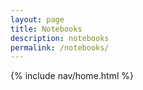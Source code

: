 ```yaml
---
layout: page
title: Notebooks
description: notebooks
permalink: /notebooks/
---
```


{% include nav/home.html %}
